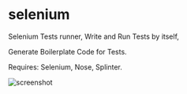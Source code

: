 selenium
========

Selenium Tests runner, Write and Run Tests by itself, 

Generate Boilerplate Code for Tests. 

Requires: Selenium, Nose, Splinter.


![screenshot](https://lh6.googleusercontent.com/-JTFjLQFc_n4/UhEyCZFVrOI/AAAAAAAADZQ/9Y8U_Cn-3MY/w395-h1049-no/temp.jpg)
